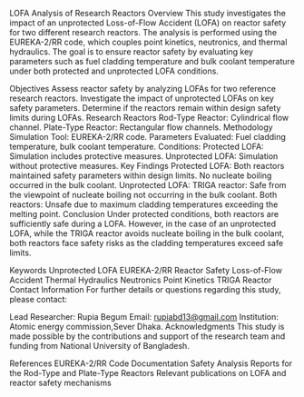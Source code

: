 LOFA Analysis of Research Reactors
Overview
This study investigates the impact of an unprotected Loss-of-Flow Accident (LOFA) on reactor safety for two different research reactors. The analysis is performed using the EUREKA-2/RR code, which couples point kinetics, neutronics, and thermal hydraulics. The goal is to ensure reactor safety by evaluating key parameters such as fuel cladding temperature and bulk coolant temperature under both protected and unprotected LOFA conditions.

Objectives
Assess reactor safety by analyzing LOFAs for two reference research reactors.
Investigate the impact of unprotected LOFAs on key safety parameters.
Determine if the reactors remain within design safety limits during LOFAs.
Research Reactors
Rod-Type Reactor:
Cylindrical flow channel.
Plate-Type Reactor:
Rectangular flow channels.
Methodology
Simulation Tool: EUREKA-2/RR code.
Parameters Evaluated: Fuel cladding temperature, bulk coolant temperature.
Conditions:
Protected LOFA: Simulation includes protective measures.
Unprotected LOFA: Simulation without protective measures.
Key Findings
Protected LOFA:
Both reactors maintained safety parameters within design limits.
No nucleate boiling occurred in the bulk coolant.
Unprotected LOFA:
TRIGA reactor: Safe from the viewpoint of nucleate boiling not occurring in the bulk coolant.
Both reactors: Unsafe due to maximum cladding temperatures exceeding the melting point.
Conclusion
Under protected conditions, both reactors are sufficiently safe during a LOFA. However, in the case of an unprotected LOFA, while the TRIGA reactor avoids nucleate boiling in the bulk coolant, both reactors face safety risks as the cladding temperatures exceed safe limits.

Keywords
Unprotected LOFA
EUREKA-2/RR
Reactor Safety
Loss-of-Flow Accident
Thermal Hydraulics
Neutronics
Point Kinetics
TRIGA Reactor
Contact Information
For further details or questions regarding this study, please contact:

Lead Researcher: Rupia Begum
Email: rupiabd13@gmail.com
Institution: Atomic energy commission,Sever Dhaka.
Acknowledgments
This study is made possible by the contributions and support of the research team and funding from National University of Bangladesh.

References
EUREKA-2/RR Code Documentation
Safety Analysis Reports for the Rod-Type and Plate-Type Reactors
Relevant publications on LOFA and reactor safety mechanisms
